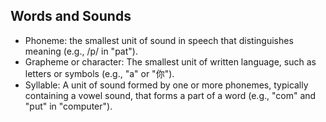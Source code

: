 ## Words and Sounds

- Phoneme: the smallest unit of sound in speech that distinguishes meaning (e.g., /p/ in "pat").
- Grapheme or character: The smallest unit of written language, such as letters or symbols (e.g., "a" or "你").
- Syllable: A unit of sound formed by one or more phonemes, typically containing a vowel sound, that forms a part of a word (e.g., "com" and "put" in "computer").
